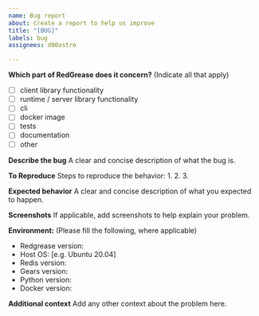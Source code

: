 ```yaml
---
name: Bug report
about: Create a report to help us improve
title: "[BUG]"
labels: bug
assignees: d00astro

---
```


**Which part of RedGrease does it concern?**
(Indicate all that apply)
- [ ] client library functionality
- [ ] runtime / server library functionality
- [ ] cli
- [ ] docker image
- [ ] tests
- [ ] documentation
- [ ] other

**Describe the bug**
A clear and concise description of what the bug is.

**To Reproduce**
Steps to reproduce the behavior:
1. 
2. 
3. 

**Expected behavior**
A clear and concise description of what you expected to happen.

**Screenshots**
If applicable, add screenshots to help explain your problem.

**Environment:**
(Please fill the following, where applicable)
 - Redgrease version:
 - Host OS: [e.g. Ubuntu 20.04]
 - Redis version:
 - Gears version:
 - Python version:
 - Docker version: 

**Additional context**
Add any other context about the problem here.
